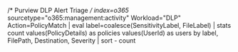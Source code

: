 /* Purview DLP Alert Triage */
index=o365* sourcetype="o365:management:activity" Workload="DLP" Action=PolicyMatch
| eval label=coalesce(SensitivityLabel, FileLabel)
| stats count values(PolicyDetails) as policies values(UserId) as users by label, FilePath, Destination, Severity
| sort - count
